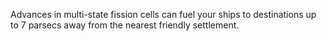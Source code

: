 Advances in multi-state fission cells can fuel your ships to destinations up to 7 parsecs away from the nearest friendly settlement.